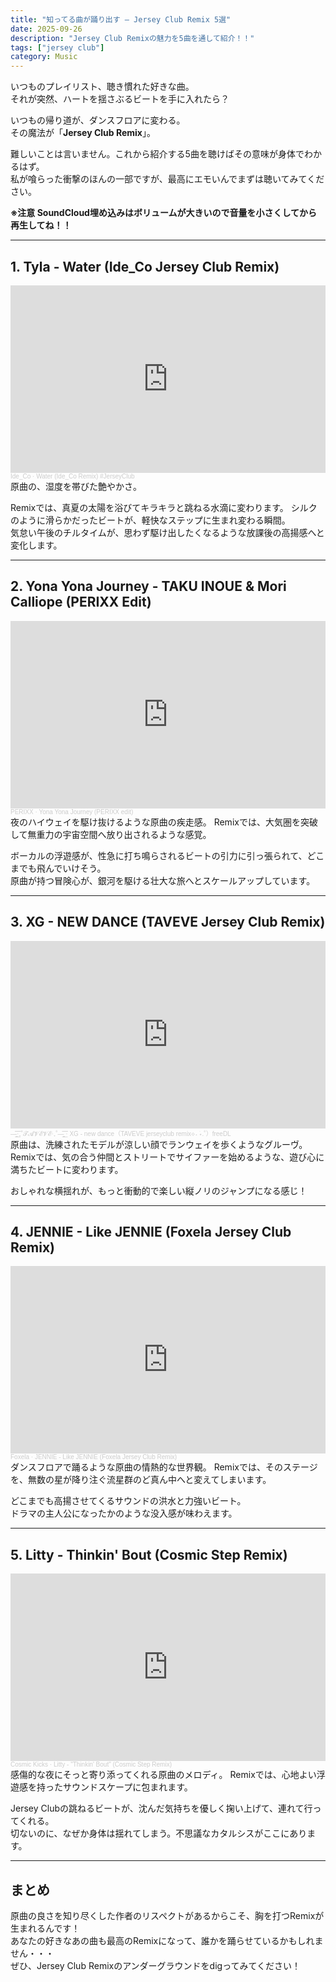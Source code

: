 ```yaml
---
title: "知ってる曲が踊り出す ― Jersey Club Remix 5選"
date: 2025-09-26
description: "Jersey Club Remixの魅力を5曲を通して紹介！！"
tags: ["jersey club"]
category: Music
---
```


いつものプレイリスト、聴き慣れた好きな曲。  
それが突然、ハートを揺さぶるビートを手に入れたら？

いつもの帰り道が、ダンスフロアに変わる。  
その魔法が「**Jersey Club Remix**」。

難しいことは言いません。これから紹介する5曲を聴けばその意味が身体でわかるはず。  
私が喰らった衝撃のほんの一部ですが、最高にエモいんでまずは聴いてみてください。

**※注意 SoundCloud埋め込みはボリュームが大きいので音量を小さくしてから再生してね！！**  

---

## 1. Tyla - Water (Ide_Co Jersey Club Remix)  
<iframe width="100%" height="300" scrolling="no" frameborder="no" allow="autoplay" src="https://w.soundcloud.com/player/?url=https%3A//api.soundcloud.com/tracks/soundcloud%253Atracks%253A1640732394&color=%23ff5500&auto_play=false&hide_related=false&show_comments=true&show_user=true&show_reposts=false&show_teaser=true&visual=true"></iframe><div style="font-size: 10px; color: #cccccc;line-break: anywhere;word-break: normal;overflow: hidden;white-space: nowrap;text-overflow: ellipsis; font-family: Interstate,Lucida Grande,Lucida Sans Unicode,Lucida Sans,Garuda,Verdana,Tahoma,sans-serif;font-weight: 100;"><a href="https://soundcloud.com/ide_co" title="Ide_Co" target="_blank" style="color: #cccccc; text-decoration: none;">Ide_Co</a> · <a href="https://soundcloud.com/ide_co/water-jerseyclub" title="Water (Ide_Co Remix)  #JerseyClub" target="_blank" style="color: #cccccc; text-decoration: none;">Water (Ide_Co Remix)  #JerseyClub</a></div>
原曲の、湿度を帯びた艶やかさ。  

Remixでは、真夏の太陽を浴びてキラキラと跳ねる水滴に変わります。
シルクのように滑らかだったビートが、軽快なステップに生まれ変わる瞬間。  
気怠い午後のチルタイムが、思わず駆け出したくなるような放課後の高揚感へと変化します。  

---

## 2. Yona Yona Journey - TAKU INOUE & Mori Calliope (PERIXX Edit)  
<iframe width="100%" height="300" scrolling="no" frameborder="no" allow="autoplay" src="https://w.soundcloud.com/player/?url=https%3A//api.soundcloud.com/tracks/soundcloud%253Atracks%253A1517082274&color=%23ff5500&auto_play=false&hide_related=false&show_comments=true&show_user=true&show_reposts=false&show_teaser=true&visual=true"></iframe><div style="font-size: 10px; color: #cccccc;line-break: anywhere;word-break: normal;overflow: hidden;white-space: nowrap;text-overflow: ellipsis; font-family: Interstate,Lucida Grande,Lucida Sans Unicode,Lucida Sans,Garuda,Verdana,Tahoma,sans-serif;font-weight: 100;"><a href="https://soundcloud.com/perixxsan" title="PERIXX" target="_blank" style="color: #cccccc; text-decoration: none;">PERIXX</a> · <a href="https://soundcloud.com/perixxsan/yona-yona-journey-perixx-edit" title="Yona Yona Journey (PERIXX edit)" target="_blank" style="color: #cccccc; text-decoration: none;">Yona Yona Journey (PERIXX edit)</a></div>
夜のハイウェイを駆け抜けるような原曲の疾走感。  
Remixでは、大気圏を突破して無重力の宇宙空間へ放り出されるような感覚。  

ボーカルの浮遊感が、性急に打ち鳴らされるビートの引力に引っ張られて、どこまでも飛んでいけそう。  
原曲が持つ冒険心が、銀河を駆ける壮大な旅へとスケールアップしています。  


---

## 3. XG - NEW DANCE (TAVEVE Jersey Club Remix)  
<iframe width="100%" height="300" scrolling="no" frameborder="no" allow="autoplay" src="https://w.soundcloud.com/player/?url=https%3A//api.soundcloud.com/tracks/soundcloud%253Atracks%253A1612759215&color=%23ff5500&auto_play=false&hide_related=false&show_comments=true&show_user=true&show_reposts=false&show_teaser=true&visual=true"></iframe><div style="font-size: 10px; color: #cccccc;line-break: anywhere;word-break: normal;overflow: hidden;white-space: nowrap;text-overflow: ellipsis; font-family: Interstate,Lucida Grande,Lucida Sans Unicode,Lucida Sans,Garuda,Verdana,Tahoma,sans-serif;font-weight: 100;"><a href="https://soundcloud.com/taveve" title="—̳͟͞͞·₊˚𝓣𝓐𝓥𝓔𝓥𝓔·₊˚—̳͟͞͞" target="_blank" style="color: #cccccc; text-decoration: none;">—̳͟͞͞·₊˚𝓣𝓐𝓥𝓔𝓥𝓔·₊˚—̳͟͞͞</a> · <a href="https://soundcloud.com/taveve/xg-new-dancetaveve-jersey-club-remix" title="XG - new dance（TAVEVE jerseyclub remix⟡˖ ࣪⋆.˚）freeDL" target="_blank" style="color: #cccccc; text-decoration: none;">XG - new dance（TAVEVE jerseyclub remix⟡˖ ࣪⋆.˚）freeDL</a></div>
原曲は、洗練されたモデルが涼しい顔でランウェイを歩くようなグルーヴ。  
Remixでは、気の合う仲間とストリートでサイファーを始めるような、遊び心に満ちたビートに変わります。  

おしゃれな横揺れが、もっと衝動的で楽しい縦ノリのジャンプになる感じ！  

---

## 4. JENNIE - Like JENNIE (Foxela Jersey Club Remix)  
<iframe width="100%" height="300" scrolling="no" frameborder="no" allow="autoplay" src="https://w.soundcloud.com/player/?url=https%3A//api.soundcloud.com/tracks/soundcloud%253Atracks%253A2138594358&color=%23ff5500&auto_play=false&hide_related=false&show_comments=true&show_user=true&show_reposts=false&show_teaser=true&visual=true"></iframe><div style="font-size: 10px; color: #cccccc;line-break: anywhere;word-break: normal;overflow: hidden;white-space: nowrap;text-overflow: ellipsis; font-family: Interstate,Lucida Grande,Lucida Sans Unicode,Lucida Sans,Garuda,Verdana,Tahoma,sans-serif;font-weight: 100;"><a href="https://soundcloud.com/foxela" title="Foxela" target="_blank" style="color: #cccccc; text-decoration: none;">Foxela</a> · <a href="https://soundcloud.com/foxela/likejennie" title="JENNIE - Like JENNIE (Foxela Jersey Club Remix)" target="_blank" style="color: #cccccc; text-decoration: none;">JENNIE - Like JENNIE (Foxela Jersey Club Remix)</a></div>
ダンスフロアで踊るような原曲の情熱的な世界観。  
Remixでは、そのステージを、無数の星が降り注ぐ流星群のど真ん中へと変えてしまいます。  

どこまでも高揚させてくるサウンドの洪水と力強いビート。  
ドラマの主人公になったかのような没入感が味わえます。

---

## 5. Litty - Thinkin' Bout (Cosmic Step Remix)  
<iframe width="100%" height="300" scrolling="no" frameborder="no" allow="autoplay" src="https://w.soundcloud.com/player/?url=https%3A//api.soundcloud.com/tracks/soundcloud%253Atracks%253A1991312639&color=%23ff5500&auto_play=false&hide_related=false&show_comments=true&show_user=true&show_reposts=false&show_teaser=true&visual=true"></iframe><div style="font-size: 10px; color: #cccccc;line-break: anywhere;word-break: normal;overflow: hidden;white-space: nowrap;text-overflow: ellipsis; font-family: Interstate,Lucida Grande,Lucida Sans Unicode,Lucida Sans,Garuda,Verdana,Tahoma,sans-serif;font-weight: 100;"><a href="https://soundcloud.com/cosmickicks" title="Cosmic Kicks" target="_blank" style="color: #cccccc; text-decoration: none;">Cosmic Kicks</a> · <a href="https://soundcloud.com/cosmickicks/litty-thinkin-bout-cosmic-step-remix" title="Litty - &quot;Thinkin&#x27; Bout&quot; (Cosmic Step Remix)" target="_blank" style="color: #cccccc; text-decoration: none;">Litty - &quot;Thinkin&#x27; Bout&quot; (Cosmic Step Remix)</a></div>
感傷的な夜にそっと寄り添ってくれる原曲のメロディ。
Remixでは、心地よい浮遊感を持ったサウンドスケープに包まれます。  

Jersey Clubの跳ねるビートが、沈んだ気持ちを優しく掬い上げて、連れて行ってくれる。  
切ないのに、なぜか身体は揺れてしまう。不思議なカタルシスがここにあります。

---

## まとめ
原曲の良さを知り尽くした作者のリスペクトがあるからこそ、胸を打つRemixが生まれるんです！  
あなたの好きなあの曲も最高のRemixになって、誰かを踊らせているかもしれません・・・  
ぜひ、Jersey Club Remixのアンダーグラウンドをdigってみてください！